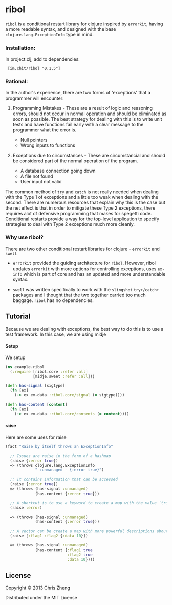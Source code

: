# ribol

`ribol` is a conditional restart library for clojure inspired by `errorkit`, having a more readable syntax, and designed with the base `clojure.lang.ExceptionInfo` type in mind.

### Installation:

In project.clj, add to dependencies:

     [im.chit/ribol "0.1.5"]

### Rational:
In the author's experience, there are two forms of 'exceptions' that a programmer will encounter:

 1. Programming Mistakes - These are a result of logic and reasoning errors, should not occur in normal operation and should be eliminated as soon as possible. The best strategy for dealing with this is to write unit tests and have functions fail early with a clear message to the programmer what the error is.
    - Null pointers
    - Wrong inputs to functions

 2. Exceptions due to circumstances - These are circumstancial and should be considered part of the normal operation of the program.
    - A database connection going down
    - A file not found
    - User input not valid

The common method of `try` and `catch` is not really needed when dealing with the Type 1 of exceptions and a little too weak when dealing with the second. There are numerous resources that explain why this is the case but the net effect is that in order to mitigate these Type 2 exceptions, there requires alot of defensive programming that makes for spegetti code. Conditional restarts provide a way for the top-level application to specify strategies to deal with Type 2 exceptions much more cleanly.

### Why use ribol?

There are two other conditional restart libraries for clojure - `errorkit` and `swell`

  - `errorkit` provided the guiding architecture for `ribol`. However, ribol updates `errorkit` with more options for controlling exceptions, uses `ex-info` which is part of core and has an updated and more understandable syntax.

  - `swell` was written specifically to work with the `slingshot` `try+/catch+` packages and I thought that the two together carried too much baggage. `ribol` has no dependencies.

## Tutorial

Because we are dealing with exceptions, the best way to do this is to use a test framework. In this case, we are using midje

#### Setup

We setup

```clojure
(ns example.ribol
  (:require [ribol.core :refer :all]
            [midje.sweet :refer :all]))

(defn has-signal [sigtype]
  (fn [ex]
    (-> ex ex-data :ribol.core/signal (= sigtype))))

(defn has-content [content]
  (fn [ex]
    (-> ex ex-data :ribol.core/contents (= content))))
```

#### raise

Here are some uses for raise

```clojure
(fact "Raise by itself throws an ExceptionInfo"

  ;; Issues are raise in the form of a hashmap
  (raise {:error true})
  => (throws clojure.lang.ExceptionInfo
             " :unmanaged - {:error true}")

  ;; It contains information that can be accessed
  (raise {:error true})
  => (throws (has-signal :unmanaged)
             (has-content {:error true}))

  ;; A shortcut is to use a keyword to create a map with the value `true`
  (raise :error)

  => (throws (has-signal :unmanaged)
             (has-content {:error true}))

  ;; A vector can be create a map with more powerful descriptions about the issue
  (raise [:flag1 :flag2 {:data 10}])

  => (throws (has-signal :unmanaged)
             (has-content {:flag1 true
                           :flag2 true
                           :data 10})))

```



## License

Copyright © 2013 Chris Zheng

Distributed under the MIT License
